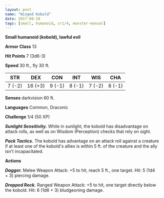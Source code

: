 ```yaml
---
layout: post
name: "Winged Kobold"
date: 2017-09-10
tags: [small, humanoid, cr1/4, monster-manual]
---
```


**Small humanoid (kobold), lawful evil**

**Armor Class** 13

**Hit Points** 7 (3d6-3)

**Speed** 30 ft., fly 30 ft.

|   STR   |   DEX   |   CON   |   INT   |   WIS   |   CHA   |
|:-----:|:-----:|:-----:|:-----:|:-----:|:-----:|
| 7 (-2) | 16 (+3) | 9 (-1) | 8 (-1) | 7 (-2) | 8 (-1) |

**Senses** darkvision 60 ft.

**Languages** Common, Draconic

**Challenge** 1/4 (50 XP)

***Sunlight Sensitivity.*** While in sunlight, the kobold has disadvantage on attack rolls, as well as on Wisdom (Perception) checks that rely on sight.

***Pack Tactics.*** The kobold has advantage on an attack roll against a creature if at least one of the kobold's allies is within 5 ft. of the creature and the ally isn't incapacitated.

**Actions**

***Dagger.*** Melee Weapon Attack: +5 to hit, reach 5 ft., one target. Hit: 5 (1d4 + 3) piercing damage.

***Dropped Rock.*** Ranged Weapon Attack: +5 to hit, one target directly below the kobold. Hit: 6 (1d6 + 3) bludgeoning damage.

